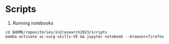 # Scripts


1. Running notebooks
```
cd $HOME/repositories/in2research2023/scripts
mamba activate ai-surg-skills-VE && jupyter notebook --browser=firefox
```

